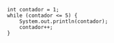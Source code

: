         int contador = 1;
        while (contador <= 5) {
            System.out.println(contador);
            contador++;
        }
